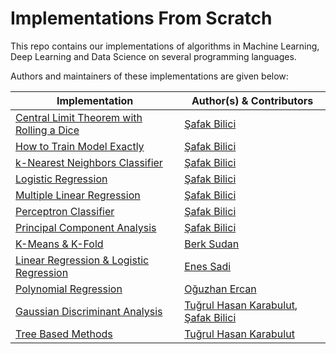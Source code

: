 # Implementations From Scratch

This repo contains our implementations of algorithms in Machine Learning, Deep Learning and Data Science on several programming languages.

Authors and maintainers of these implementations are given below:

| Implementation | Author(s) & Contributors | 
| ---- | ---- |
|  [Central Limit Theorem with Rolling a Dice](https://github.com/skylab-air/Implementations-From-Scratch/tree/main/Central%20Limit%20Theorem%20with%20Rolling%20a%20Dice)| [Şafak Bilici](https://github.com/safakkbilici)
|  [How to Train Model Exactly](https://github.com/skylab-air/Implementations-From-Scratch/tree/main/How%20to%20Train%20Model%20Exactly) |  [Şafak Bilici](https://github.com/safakkbilici)
|  [k-Nearest Neighbors Classifier](https://github.com/skylab-air/Implementations-From-Scratch/tree/main/k-Nearest%20Neighbors%20Classifier) | [Şafak Bilici](https://github.com/safakkbilici)
|  [Logistic Regression](https://github.com/skylab-air/Implementations-From-Scratch/tree/main/Logistic%20Regression) | [Şafak Bilici](https://github.com/safakkbilici)
|  [Multiple Linear Regression](https://github.com/skylab-air/Implementations-From-Scratch/tree/main/Multiple%20Linear%20Regression)  | [Şafak Bilici](https://github.com/safakkbilici)
|  [Perceptron Classifier](https://github.com/skylab-air/Implementations-From-Scratch/tree/main/Perceptron%20Classifier) | [Şafak Bilici](https://github.com/safakkbilici)
|  [Principal Component Analysis](https://github.com/skylab-air/Implementations-From-Scratch/tree/main/Principal%20Component%20Analysis) | [Şafak Bilici](https://github.com/safakkbilici)
| [K-Means & K-Fold](https://github.com/skylab-air/Implementations-From-Scratch/tree/main/K-Means%20%26%20K-Fold) | [Berk Sudan](https://github.com/berksudan) | 
| [Linear Regression & Logistic Regression](https://github.com/skylab-air/Implementations-From-Scratch/tree/main/Linear%20Regression%20%26%20Logistic%20Regression) |  [Enes Sadi](https://github.com/eneSadi) |
| [Polynomial Regression](https://github.com/skylab-air/Implementations-From-Scratch/tree/main/Polynomial%20Regression)  | [Oğuzhan Ercan](https://github.com/oguzhanercan) |
|  [Gaussian Discriminant Analysis](https://github.com/skylab-air/Implementations-From-Scratch/tree/main/Gaussian%20Discriminant%20Analysis) | [Tuğrul Hasan Karabulut](https://github.com/tugrulhkarabulut), [Şafak Bilici](https://github.com/safakkbilici) |
| [Tree Based Methods](https://github.com/skylab-air/Implementations-From-Scratch/tree/main/Tree%20Based%20Methods)  | [Tuğrul Hasan Karabulut](https://github.com/tugrulhkarabulut)  | 